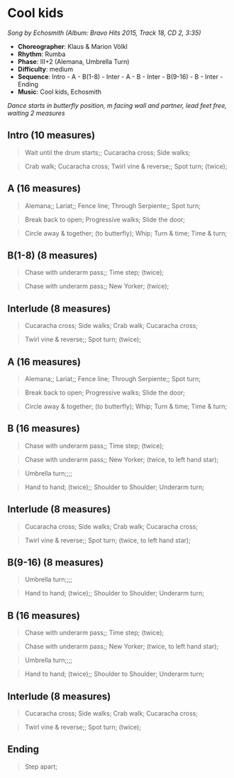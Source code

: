 # Cool kids
*Song by Echosmith (Album: Bravo Hits 2015, Track 18, CD 2, 3:35)*

* **Choreographer**: Klaus & Marion Völkl
* **Rhythm**: Rumba
* **Phase**: III+2 (Alemana, Umbrella Turn)
* **Difficulty**: medium
* **Sequence**: Intro - A - B(1-8) - Inter - A - B - Inter - B(9-16) - B - Inter - Ending
* **Music**: Cool kids, Echosmith

*Dance starts in butterfly position, m facing wall and partner, lead feet free, waiting 2 measures*

## Intro (10 measures)

> Wait until the drum starts;; Cucaracha cross; Side walks;

> Crab walk; Cucaracha cross; Twirl vine & reverse;; Spot turn; (twice);

## A (16 measures)

> Alemana;; Lariat;; Fence line; Through Serpiente;; Spot turn;

> Break back to open; Progressive walks; Slide the door;

> Circle away & together; (to butterfly); Whip; Turn & time; Time & turn;

## B(1-8) (8 measures)

> Chase with underarm pass;; Time step; (twice);

> Chase with underarm pass;; New Yorker; (twice);

## Interlude (8 measures)

> Cucaracha cross; Side walks; Crab walk; Cucaracha cross;

> Twirl vine & reverse;; Spot turn; (twice);

## A (16 measures)


> Alemana;; Lariat;; Fence line; Through Serpiente;; Spot turn;

> Break back to open; Progressive walks; Slide the door;

> Circle away & together; (to butterfly); Whip; Turn & time; Time & turn;

## B (16 measures)

> Chase with underarm pass;; Time step; (twice);

> Chase with underarm pass;; New Yorker; (twice, to left hand star);

> Umbrella turn;;;;

> Hand to hand; (twice);; Shoulder to Shoulder; Underarm turn;

## Interlude (8 measures)

> Cucaracha cross; Side walks; Crab walk; Cucaracha cross;

> Twirl vine & reverse;; Spot turn; (twice, to left hand star);

## B(9-16) (8 measures)

> Umbrella turn;;;;

> Hand to hand; (twice);; Shoulder to Shoulder; Underarm turn;

## B (16 measures)

> Chase with underarm pass;; Time step; (twice);

> Chase with underarm pass;; New Yorker; (twice, to left hand star);

> Umbrella turn;;;;

> Hand to hand; (twice);; Shoulder to Shoulder; Underarm turn;

## Interlude (8 measures)

> Cucaracha cross; Side walks; Crab walk; Cucaracha cross;

> Twirl vine & reverse;; Spot turn; (twice);

## Ending

> Step apart;
